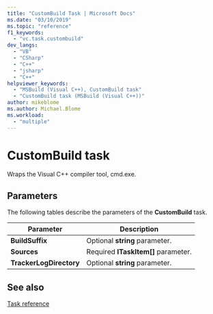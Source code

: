 ```yaml
---
title: "CustomBuild Task | Microsoft Docs"
ms.date: "03/10/2019"
ms.topic: "reference"
f1_keywords:
  - "vc.task.custombuild"
dev_langs:
  - "VB"
  - "CSharp"
  - "C++"
  - "jsharp"
  - "C++"
helpviewer_keywords:
  - "MSBuild (Visual C++), CustomBuild task"
  - "CustomBuild task (MSBuild (Visual C++))"
author: mikeblome
ms.author: Michael.Blome
ms.workload:
  - "multiple"
---
```

# CustomBuild task

Wraps the Visual C++ compiler tool, cmd.exe.

## Parameters

The following tables describe the parameters of the **CustomBuild** task.

|Parameter|Description|
|---------------|-----------------|
|**BuildSuffix**|Optional **string** parameter.|
|**Sources**|Required **ITaskItem[]** parameter.|
|**TrackerLogDirectory**|Optional **string** parameter.|

## See also

[Task reference](../msbuild/msbuild-task-reference.md)